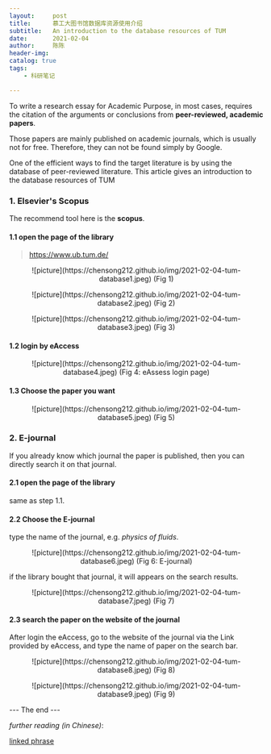 ```yaml
---
layout:     post
title:      慕工大图书馆数据库资源使用介绍
subtitle:   An introduction to the database resources of TUM
date:       2021-02-04
author:     陈陈
header-img:
catalog: true
tags:
    - 科研笔记

---
```


To write a research essay for Academic Purpose, in most cases, requires the citation of the arguments or conclusions from **peer-reviewed, academic papers**.

Those papers are mainly published on academic journals, which is usually not for free. Therefore, they can not be found simply by Google.

One of the efficient ways to find the target literature is by using the database of peer-reviewed literature. This article gives an introduction to the database resources of TUM

### 1. Elsevier's Scopus
The recommend tool here is the **scopus**.
#### 1.1 open the page of the library

>  https://www.ub.tum.de/

<p align="center">
![picture](https://chensong212.github.io/img/2021-02-04-tum-database1.jpeg) 
    (Fig 1)
</p>
<p align="center">
![picture](https://chensong212.github.io/img/2021-02-04-tum-database2.jpeg)  
    (Fig 2)
</p>
<p align="center">
![picture](https://chensong212.github.io/img/2021-02-04-tum-database3.jpeg)  
    (Fig 3)
</p>

#### 1.2 login by eAccess
<p align="center">
![picture](https://chensong212.github.io/img/2021-02-04-tum-database4.jpeg) 
    (Fig 4: eAssess login page)
</p>

#### 1.3 Choose the paper you want
<p align="center">
![picture](https://chensong212.github.io/img/2021-02-04-tum-database5.jpeg)
    (Fig 5)
</p>

### 2. E-journal
If you already know which journal the paper is published, then you can directly search it on that journal.

#### 2.1 open the page of the library
same as step 1.1.

#### 2.2 Choose the **E-journal**
type the name of the journal, e.g. *physics of fluids*.
<p align="center">
![picture](https://chensong212.github.io/img/2021-02-04-tum-database6.jpeg)
    (Fig 6: E-journal)
</p>

if the library bought that journal, it will appears on the search results.
<p align="center">
![picture](https://chensong212.github.io/img/2021-02-04-tum-database7.jpeg)
    (Fig 7)
</p>

#### 2.3 search the paper on the website of the journal
After login the eAccess, go to the website of the journal via the Link provided by eAccess, and type the name of paper on the search bar.

<p align="center">
![picture](https://chensong212.github.io/img/2021-02-04-tum-database8.jpeg)
    (Fig 8)
</p>
<p align="center">
![picture](https://chensong212.github.io/img/2021-02-04-tum-database9.jpeg)
    (Fig 9)
</p>


--- The end ---


*further reading (in Chinese)*:

[linked phrase](https://read.douban.com/reader/column/8072596/chapter/53764234/)
